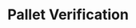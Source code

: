 ---
has_children: true
layout: default
nav_order: 33000
parent: Stock and Logistics
title: Pallet Verification
---